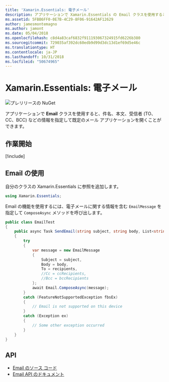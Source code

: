 ```yaml
---
title: 'Xamarin.Essentials: 電子メール'
description: アプリケーションで Xamarin.Essentials の Email クラスを使用すると、件名、本文、受信者 (TO、CC、BCC) などの情報を指定して既定のメール アプリケーションを開くことができます。
ms.assetid: 5FBB6FF0-0E7B-4C29-8F06-91642AF12629
author: jamesmontemagno
ms.author: jamont
ms.date: 05/04/2018
ms.openlocfilehash: c8d4a83caf6832f911193067324915fd6226b380
ms.sourcegitcommit: 729035af392dc60edb9d99d3dc13d1ef69d5e46c
ms.translationtype: HT
ms.contentlocale: ja-JP
ms.lasthandoff: 10/31/2018
ms.locfileid: "50674965"
---
```

# <a name="xamarinessentials-email"></a>Xamarin.Essentials: 電子メール

![プレリリースの NuGet](~/media/shared/pre-release.png)

アプリケーションで **Email** クラスを使用すると、件名、本文、受信者 (TO、CC、BCC) などの情報を指定して既定のメール アプリケーションを開くことができます。

## <a name="get-started"></a>作業開始

[!include[](~/essentials/includes/get-started.md)]

## <a name="using-email"></a>Email の使用

自分のクラスの Xamarin.Essentials に参照を追加します。

```csharp
using Xamarin.Essentials;
```

Email の機能を使用するには、電子メールに関する情報を含む `EmailMessage` を指定して `ComposeAsync` メソッドを呼び出します。

```csharp
public class EmailTest
{
    public async Task SendEmail(string subject, string body, List<string> recipients)
    {
        try
        {
            var message = new EmailMessage
            {
                Subject = subject,
                Body = body,
                To = recipients,
                //Cc = ccRecipients,
                //Bcc = bccRecipients
            };
            await Email.ComposeAsync(message);
        }
        catch (FeatureNotSupportedException fbsEx)
        {
            // Email is not supported on this device
        }
        catch (Exception ex)
        {
            // Some other exception occurred
        }
    }
}
```

## <a name="api"></a>API

- [Email のソース コード](https://github.com/xamarin/Essentials/tree/master/Xamarin.Essentials/Email)
- [Email API のドキュメント](xref:Xamarin.Essentials.Email)

